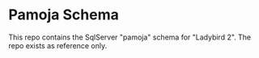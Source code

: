 # Pamoja Schema

This repo contains the SqlServer "pamoja" schema for "Ladybird 2". The repo exists as reference only.

